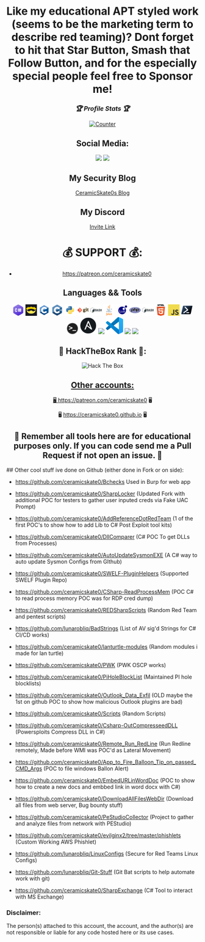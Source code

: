 <div align=center> 
  <h1> Like my educational APT styled work (seems to be the marketing term to describe red teaming)? Dont forget to hit that Star Button, Smash that Follow Button, and for the especially special people feel free to Sponsor me!</h1> 

<h3><b><i>🏆 Profile Stats 🏆</i></b></h3>
<a href="https://github.com/htr-tech"><img height="25" title="Counter" src="https://komarev.com/ghpvc/?username=ceramicskate0&color=blueviolet&style=flat-square"></a>
  
## Social Media:
<img src="https://img.shields.io/twitter/follow/ceramicskate0?color=0ff00&label=%40ceramicskate0&logo=twitter&logoColor=00ff00&style=for-the-badge"></a>
<a href="https://github.com/ceramicskate0"><img src="https://img.shields.io/github/followers/ceramicskate0?color=%2300ff00&logoColor=00ff00&logo=github&style=for-the-badge"></a>

## My Security Blog
<a href="https://ceramicskate0.github.io">CeramicSkate0s Blog</a>

## My Discord
<a href="discord.gg/sGsjjAMZ">Invite Link</a>

# 💰 SUPPORT 💰:

- https://patreon.com/ceramicskate0

## Languages && Tools
<code><img height="30" src="https://raw.githubusercontent.com/github/explore/80688e429a7d4ef2fca1e82350fe8e3517d3494d/topics/csharp/csharp.png"></code>
<code><img height="30" src="https://raw.githubusercontent.com/github/explore/80688e429a7d4ef2fca1e82350fe8e3517d3494d/topics/nim/nim.png"></code>
<code><img height="30" src="https://raw.githubusercontent.com/github/explore/80688e429a7d4ef2fca1e82350fe8e3517d3494d/topics/c/c.png"></code>
<code><img height="30" src="https://raw.githubusercontent.com/github/explore/80688e429a7d4ef2fca1e82350fe8e3517d3494d/topics/cpp/cpp.png"></code>
<code><img height="30" src="https://raw.githubusercontent.com/github/explore/80688e429a7d4ef2fca1e82350fe8e3517d3494d/topics/python/python.png"></code>
<code><img height="30" src="https://raw.githubusercontent.com/github/explore/80688e429a7d4ef2fca1e82350fe8e3517d3494d/topics/git/git.png"></code>
<code><img height="30" src="https://raw.githubusercontent.com/github/explore/80688e429a7d4ef2fca1e82350fe8e3517d3494d/topics/bash/bash.png"></code>
<code><img height="30" src="https://raw.githubusercontent.com/github/explore/80688e429a7d4ef2fca1e82350fe8e3517d3494d/topics/java/java.png"></code>
<code><img height="30" src="https://raw.githubusercontent.com/github/explore/80688e429a7d4ef2fca1e82350fe8e3517d3494d/topics/lua/lua.png"></code>
<code><img height="30" src="https://raw.githubusercontent.com/github/explore/80688e429a7d4ef2fca1e82350fe8e3517d3494d/topics/php/php.png"></code>
<code><img height="30" src="https://raw.githubusercontent.com/github/explore/80688e429a7d4ef2fca1e82350fe8e3517d3494d/topics/bash/bash.png"></code>
<code><img height="30" src="https://raw.githubusercontent.com/github/explore/80688e429a7d4ef2fca1e82350fe8e3517d3494d/topics/html/html.png"></code>
<code><img height="30" src="https://raw.githubusercontent.com/github/explore/80688e429a7d4ef2fca1e82350fe8e3517d3494d/topics/javascript/javascript.png"></code>
<code><img height="30" src="https://raw.githubusercontent.com/github/explore/80688e429a7d4ef2fca1e82350fe8e3517d3494d/topics/powershell/powershell.png"></code>
<code><img height="30" src="https://raw.githubusercontent.com/github/explore/80688e429a7d4ef2fca1e82350fe8e3517d3494d/topics/terminal/terminal.png"></code>
<code><img src="https://raw.githubusercontent.com/github/explore/80688e429a7d4ef2fca1e82350fe8e3517d3494d/topics/ansible/ansible.png" height="45"></code>
<code><img src="https://raw.githubusercontent.com/mandiant/flare-vm/master/flarevm.png" height="45"></code>
<code><img height="45" src="https://raw.githubusercontent.com/github/explore/80688e429a7d4ef2fca1e82350fe8e3517d3494d/topics/visual-studio-code/visual-studio-code.png"></code>
<code><img src="https://raw.githubusercontent.com/cobbr/Covenant/c53155615563cf68979820356b8430e4eb01207d/Covenant/wwwroot/images/favicon.svg" height="45"></code>
<code><img height="45" src="https://icon2.cleanpng.com/20180524/jcw/kisspng-metasploit-project-penetration-test-security-hacke-5b072f9aa8b428.840692331527197594691.jpg"></code>

## 📕 HackTheBox Rank 📕:

<img src="http://www.hackthebox.eu/badge/image/462079" alt="Hack The Box"> <a href="https://twitter.com/ceramicskate0">

## Other accounts:

🖥️ https://patreon.com/ceramicskate0 🖥️

🖥️ https://ceramicskate0.github.io 🖥️

## 🔴 Remember all tools here are for educational purposes only. If you can code send me a Pull Request if not open an issue. 🔴

  <div align=left> 
## Other cool stuff ive done on Github (either done in Fork or on side):

  - https://github.com/ceramicskate0/Bchecks Used in Burp for web app
    
  - https://github.com/ceramicskate0/SharpLocker (Updated Fork with additional POC for testers to gather user inputed creds via Fake UAC Prompt)
    
  - https://github.com/ceramicskate0/AddReferenceDotRedTeam (1 of the first POC's to show how to add Lib to C# Post Exploit tool kits)
    
  - https://github.com/ceramicskate0/DllComparer (C# POC To get DLLs from Processes)
    
  - https://github.com/ceramicskate0/AutoUpdateSysmonEXE (A C# way to auto update Sysmon Configs from GIthub)
    
  - https://github.com/ceramicskate0/SWELF-PluginHelpers (Supported SWELF Plugin Repo)
    
  - https://github.com/ceramicskate0/CSharp-ReadProcessMem (POC C# to read process memory POC was for RDP cred dump)
    
  - https://github.com/ceramicskate0/REDSharpScripts (Random Red Team and pentest scripts)
    
  - https://github.com/lunarobliq/BadStrings (List of AV sig'd Strings for C# CI/CD works)
    
  - https://github.com/ceramicskate0/lanturtle-modules (Random modules i made for lan turtle)
    
  - https://github.com/ceramicskate0/PWK (PWK OSCP works)
    
  - https://github.com/ceramicskate0/PiHoleBlockList (Maintained PI hole blocklists)
    
  - https://github.com/ceramicskate0/Outlook_Data_Exfil (OLD maybe the 1st on github POC to show how malicious Outlook plugins are bad)
    
  - https://github.com/ceramicskate0/Scripts (Random Scripts)
    
  - https://github.com/ceramicskate0/Csharp-OutCompresseedDLL (Powersploits Compress DLL in C#)
    
  - https://github.com/ceramicskate0/Remote_Run_RedLine (Run Redline remotely, Made before WMI was POC'd as Lateral Movement)
    
  - https://github.com/ceramicskate0/App_to_Fire_Balloon_Tip_on_passed_CMD_Args (POC to file windows Ballon Alert)
    
  - https://github.com/ceramicskate0/EmbedURLinWordDoc (POC to show how to create a new docs and embbed link in word docx with C#)
    
  - https://github.com/ceramicskate0/DownloadAllFilesWebDir (Download all files from web server, Bug bounty stuff)
    
  - https://github.com/ceramicskate0/PeStudioCollector (Project to gather and analyze files from network with PEStudio)
    
  - https://github.com/ceramicskate0/evilginx2/tree/master/phishlets (Custom Working AWS Phishlet)
    
  - https://github.com/lunarobliq/LinuxConfigs (Secure for Red Teams Linux Configs)
    
  - https://github.com/lunarobliq/Git-Stuff (Git Bat scripts to help automate work with git)
    
  - https://github.com/ceramicskate0/SharpExchange (C# Tool to interact with MS Exchange)

### Disclaimer: 
The person(s) attached to this account, the account, and the author(s) are not responsible or liable for any code hosted here or its use cases.
